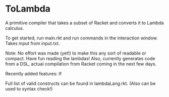 # ToLambda
A primitive compiler that takes a subset of Racket and converts it to Lambda calculus. 

To get started, run main.rkt and run commands in the interaction window. Takes input from input.txt.

Note: No effort was made (yet!) to make this any sort of readable or compact. Have fun reading the lambdas!
Also, currently generates code from a DSL, actual compilation from Racket coming in the next few days.

Recently added features:
If

Full list of valid constructs can be found in lambdaLang.rkt. (Also can be used to syntax check!)
